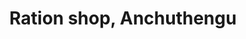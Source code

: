 ---
title: "Ration shop, Anchuthengu"
url: /attingal/ration-shop-anchuthengu-anchuthengu-2/
shop: convenience
---